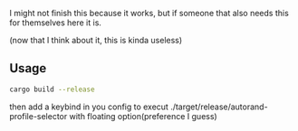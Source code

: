 I might not finish this because it works, but if someone that also needs this for themselves here it is.

(now that I think about it, this is kinda useless)

## Usage

```bash
cargo build --release
```

then add a keybind in you config to execut ./target/release/autorand-profile-selector with floating option(preference I guess)

